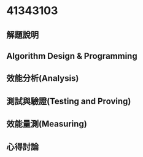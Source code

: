 # 41343103

## 解題說明

## Algorithm Design & Programming

## 效能分析(Analysis)

## 測試與驗證(Testing and Proving)

## 效能量測(Measuring)

## 心得討論 
